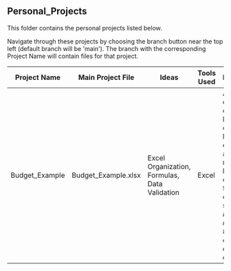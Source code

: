 ## Personal_Projects

This folder contains the personal projects listed below. 

Navigate through these projects by choosing the branch button near the top left (default branch will be 'main'). The branch with the corresponding Project Name will contain files for that project.

| Project Name  | Main Project File |Ideas | Tools Used | Description |
| ------------- | ------------- | ------------- | ------------- | ------------- |
| Budget_Example | Budget_Example.xlsx |Excel Organization, Formulas, Data Validation | Excel | A document I created to keep track of monthly budget, expenses, and time remaining before depletion of funds during a job search. *Note: The numbers in this example are arbitrary.* |
